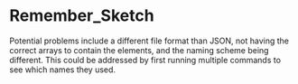 # Remember_Sketch
Potential problems include a different file format than JSON, not having the correct arrays to contain the elements, and the naming scheme being different. This could be addressed by first running multiple commands to see which names they used.
